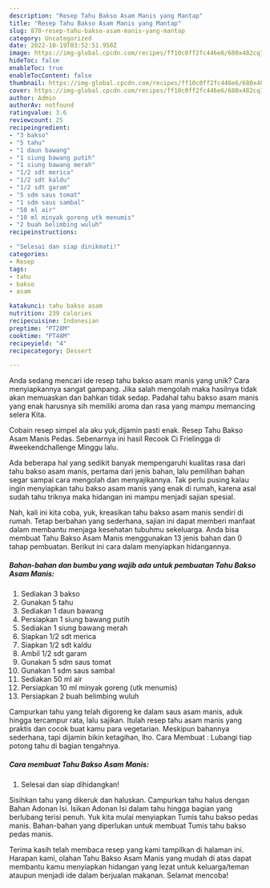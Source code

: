 ```yaml
---
description: "Resep Tahu Bakso Asam Manis yang Mantap"
title: "Resep Tahu Bakso Asam Manis yang Mantap"
slug: 870-resep-tahu-bakso-asam-manis-yang-mantap
category: Uncategorized
date: 2022-10-19T03:52:51.950Z
image: https://img-global.cpcdn.com/recipes/ff10c0ff2fc446e6/680x482cq70/tahu-bakso-asam-manis-foto-resep-utama.jpg
hideToc: false
enableToc: true
enableTocContent: false
thumbnail: https://img-global.cpcdn.com/recipes/ff10c0ff2fc446e6/680x482cq70/tahu-bakso-asam-manis-foto-resep-utama.jpg
cover: https://img-global.cpcdn.com/recipes/ff10c0ff2fc446e6/680x482cq70/tahu-bakso-asam-manis-foto-resep-utama.jpg
author: Admin
authorAv: notfound
ratingvalue: 3.6
reviewcount: 25
recipeingredient:
- "3 bakso"
- "5 tahu"
- "1 daun bawang"
- "1 siung bawang putih"
- "1 siung bawang merah"
- "1/2 sdt merica"
- "1/2 sdt kaldu"
- "1/2 sdt garam"
- "5 sdm saus tomat"
- "1 sdm saus sambal"
- "50 ml air"
- "10 ml minyak goreng utk menumis"
- "2 buah belimbing wuluh"
recipeinstructions:

- "Selesai dan siap dinikmati!"
categories:
- Resep
tags:
- tahu
- bakso
- asam

katakunci: tahu bakso asam 
nutrition: 239 calories
recipecuisine: Indonesian
preptime: "PT28M"
cooktime: "PT48M"
recipeyield: "4"
recipecategory: Dessert

---
```





Anda sedang mencari ide resep tahu bakso asam manis yang unik? Cara menyiapkannya sangat gampang. Jika salah mengolah maka hasilnya tidak akan memuaskan dan bahkan tidak sedap. Padahal tahu bakso asam manis yang enak harusnya sih memiliki aroma dan rasa yang mampu memancing selera Kita.





Cobain resep simpel ala aku yuk,dijamin pasti enak. Resep Tahu Bakso Asam Manis Pedas. Sebenarnya ini hasil Recook Ci Frielingga di #weekendchallenge Minggu lalu.

Ada beberapa hal yang sedikit banyak mempengaruhi kualitas rasa dari tahu bakso asam manis, pertama dari jenis bahan, lalu pemilihan bahan segar sampai cara mengolah dan menyajikannya. Tak perlu pusing kalau ingin menyiapkan tahu bakso asam manis yang enak di rumah, karena asal sudah tahu triknya maka hidangan ini mampu menjadi sajian spesial.






Nah, kali ini kita coba, yuk, kreasikan tahu bakso asam manis sendiri di rumah. Tetap berbahan yang sederhana, sajian ini dapat memberi manfaat dalam membantu menjaga kesehatan tubuhmu sekeluarga. Anda bisa membuat Tahu Bakso Asam Manis menggunakan 13 jenis bahan dan 0 tahap pembuatan. Berikut ini cara dalam menyiapkan hidangannya.

<!--inarticleads1-->

##### Bahan-bahan dan bumbu yang wajib ada untuk pembuatan Tahu Bakso Asam Manis:

1. Sediakan 3 bakso
1. Gunakan 5 tahu
1. Sediakan 1 daun bawang
1. Persiapkan 1 siung bawang putih
1. Sediakan 1 siung bawang merah
1. Siapkan 1/2 sdt merica
1. Siapkan 1/2 sdt kaldu
1. Ambil 1/2 sdt garam
1. Gunakan 5 sdm saus tomat
1. Gunakan 1 sdm saus sambal
1. Sediakan 50 ml air
1. Persiapkan 10 ml minyak goreng (utk menumis)
1. Persiapkan 2 buah belimbing wuluh


Campurkan tahu yang telah digoreng ke dalam saus asam manis, aduk hingga tercampur rata, lalu sajikan. Itulah resep tahu asam manis yang praktis dan cocok buat kamu para vegetarian. Meskipun bahannya sederhana, tapi dijamin bikin ketagihan, lho. Cara Membuat : Lubangi tiap potong tahu di bagian tengahnya. 

<!--inarticleads2-->

##### Cara membuat Tahu Bakso Asam Manis:


1. Selesai dan siap dihidangkan!

Sisihkan tahu yang dikeruk dan haluskan. Campurkan tahu halus dengan Bahan Adonan Isi. Isikan Adonan Isi dalam tahu hingga bagian yang berlubang terisi penuh. Yuk kita mulai menyiapkan Tumis tahu bakso pedas manis. Bahan-bahan yang diperlukan untuk membuat Tumis tahu bakso pedas manis. 

Terima kasih telah membaca resep yang kami tampilkan di halaman ini. Harapan kami, olahan Tahu Bakso Asam Manis yang mudah di atas dapat membantu kamu menyiapkan hidangan yang lezat untuk keluarga/teman ataupun menjadi ide dalam berjualan makanan. Selamat mencoba!
